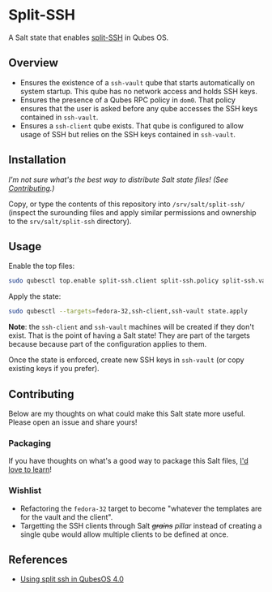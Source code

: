 Split-SSH
=========

A Salt state that enables [split-SSH][split-ssh] in Qubes OS.

Overview
--------

- Ensures the existence of a `ssh-vault` qube that starts automatically on system startup. This qube has no network access and holds SSH keys.
- Ensures the presence of a Qubes RPC policy in `dom0`. That policy ensures that the user is asked before any qube accesses the SSH keys contained in `ssh-vault`.
- Ensures a `ssh-client` qube exists. That qube is configured to allow usage of SSH but relies on the SSH keys contained in `ssh-vault`.

Installation
------------

_I'm not sure what's the best way to distribute Salt state files! (See [Contributing](#contributing).)_

Copy, or type the contents of this repository into `/srv/salt/split-ssh/` (inspect the surounding files and apply similar permissions and ownership to the `srv/salt/split-ssh` directory).

Usage
-----

Enable the top files:

```sh
sudo qubesctl top.enable split-ssh.client split-ssh.policy split-ssh.vault
```

Apply the state:

```sh
sudo qubesctl --targets=fedora-32,ssh-client,ssh-vault state.apply
```

**Note**: the `ssh-client` and `ssh-vault` machines will be created if they don't exist. That is the point of having a Salt state! They are part of the targets because because part of the configuration applies to them.

Once the state is enforced, create new SSH keys in `ssh-vault` (or copy existing keys if you prefer).

Contributing
------------

Below are my thoughts on what could make this Salt state more useful. Please open an issue and share yours! 

### Packaging

If you have thoughts on what's a good way to package this Salt files, [I'd love to learn](https://github.com/gonzalo-bulnes/qubes-mgmt-salt-user/discussions/2)!

### Wishlist

- Refactoring the `fedora-32` target to become "whatever the templates are for the vault and the client".
- Targetting the SSH clients through Salt ~~*grains*~~ *pillar* instead of creating a single qube would allow multiple clients to be defined at once.

References
----------

- [Using split ssh in QubesOS 4.0][split-ssh]

  [split-ssh]: https://kushaldas.in/posts/using-split-ssh-in-qubesos-4-0.html
